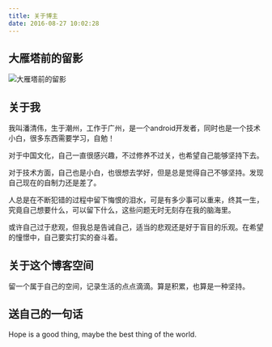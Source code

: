 ```yaml
---
title: 关于博主
date: 2016-08-27 10:02:28
---
```

## 大雁塔前的留影

![大雁塔前的留影](/images/aboutme.jpg)

## 关于我

我叫潘清伟，生于潮州，工作于广州，是一个android开发者，同时也是一个技术小白，很多东西需要学习，自勉！

对于中国文化，自己一直很感兴趣，不过修养不过关，也希望自己能够坚持下去。

对于技术方面，自己也是小白，也很想去学好，但是总是觉得自己不够坚持。发现自己现在的自制力还是差了。

人总是在不断犯错的过程中留下悔恨的泪水，可是有多少事可以重来，终其一生，究竟自己想要什么，可以留下什么，这些问题无时无刻存在我的脑海里。

或许自己过于悲观，但我总是告诫自己，适当的悲观还是好于盲目的乐观。在希望的憧憬中，自己要实打实的奋斗着。

## 关于这个博客空间

留一个属于自己的空间，记录生活的点点滴滴。算是积累，也算是一种坚持。


## 送自己的一句话

Hope is a good thing, maybe the best thing of the world.
